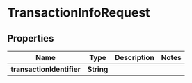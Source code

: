 

# TransactionInfoRequest


## Properties

Name | Type | Description | Notes
------------ | ------------- | ------------- | -------------
**transactionIdentifier** | **String** |  | 




